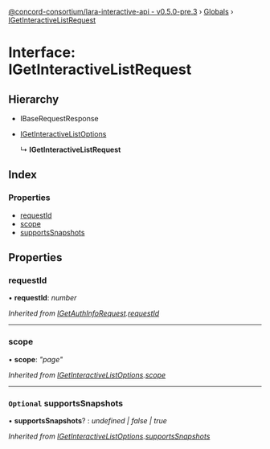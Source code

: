 [@concord-consortium/lara-interactive-api - v0.5.0-pre.3](../README.md) › [Globals](../globals.md) › [IGetInteractiveListRequest](igetinteractivelistrequest.md)

# Interface: IGetInteractiveListRequest

## Hierarchy

* IBaseRequestResponse

* [IGetInteractiveListOptions](igetinteractivelistoptions.md)

  ↳ **IGetInteractiveListRequest**

## Index

### Properties

* [requestId](igetinteractivelistrequest.md#requestid)
* [scope](igetinteractivelistrequest.md#scope)
* [supportsSnapshots](igetinteractivelistrequest.md#optional-supportssnapshots)

## Properties

###  requestId

• **requestId**: *number*

*Inherited from [IGetAuthInfoRequest](igetauthinforequest.md).[requestId](igetauthinforequest.md#requestid)*

___

###  scope

• **scope**: *"page"*

*Inherited from [IGetInteractiveListOptions](igetinteractivelistoptions.md).[scope](igetinteractivelistoptions.md#scope)*

___

### `Optional` supportsSnapshots

• **supportsSnapshots**? : *undefined | false | true*

*Inherited from [IGetInteractiveListOptions](igetinteractivelistoptions.md).[supportsSnapshots](igetinteractivelistoptions.md#optional-supportssnapshots)*
